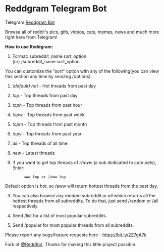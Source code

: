 <h1>Reddgram Telegram Bot</h1>
Telegram:<a href="https://t.me/RedditBrowserBot">Reddgram Bot</a>

Browse all of reddit's pics, gifs, videos, cats, memes, news and much more right here from Telegram!

<b>How to use Reddgram:</b>

1. Format: 
subreddit_name  sort_option  
            (or) 
/subreddit_name  sort_option

You can customize the "sort" option with any of the following(you can view this section any time by sending /options): 

1. _(default)_ *hot* - Hot threads from past day 
2. *top* - Top threads from past day
3. *toph* - Top threads from past hour
4. *topw* - Top threads from past week
5. *topm* - Top threads from past month
6. *topy* - Top threads from past year
7. *all* - Top threads of all time
8. *new* - Latest threads

2. If you want to get top threads of *r/aww* (a sub dedicated to cute pets), Enter: 

            aww top or /aww top

Default option is *hot*, so /aww will return hottest threads from the past day.

3. You can also browse any *random* subreddit or *all* which returns all the hottest threads from all subreddits. To do that, just send /random or /all respectively.

4. Send /list for a list of most popular subreddits.

5. Send /popular for most popular threads from all subreddits.

Please report any bugs/feature requests here - https://bit.ly/2Z7gA7k

Fork of <a href="https://github.com/poeti8/reddbot">@ReddBot</a>. Thanks for making this little project possible.
